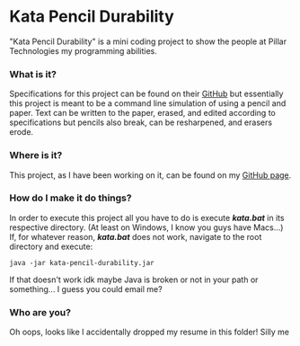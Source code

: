 # Kata Pencil Durability
"Kata Pencil Durability" is a mini coding project to show the people at Pillar Technologies my programming abilities.

### What is it?
Specifications for this project can be found on their [GitHub](https://github.com/PillarTechnology/kata-vending-machine) but essentially this project is meant to be a command line simulation of using a pencil and paper. Text can be written to the paper, erased, and edited according to specifications but pencils also break, can be resharpened, and erasers erode.

### Where is it?
This project, as I have been working on it, can be found on my [GitHub page](https://github.com/jsogard/kata-pencil-durability).

### How do I make it do things?
In order to execute this project all you have to do is execute **_kata.bat_** in its respective directory. (At least on Windows, I know you guys have Macs...)
If, for whatever reason, **_kata.bat_** does not work, navigate to the root directory and execute:
```
java -jar kata-pencil-durability.jar
```
If that doesn't work idk maybe Java is broken or not in your path or something... I guess you could email me?

### Who are you?
Oh oops, looks like I accidentally dropped my resume in this folder! Silly me